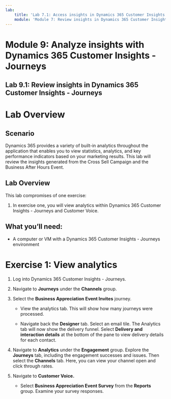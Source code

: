 ```yaml
---
lab:
    title: 'Lab 7.1: Access insights in Dynamics 365 Customer Insights - Journeys'
    module: 'Module 7: Review insights in Dynamics 365 Customer Insights - Journeys'
---
```


# Module 9: Analyze insights with Dynamics 365 Customer Insights - Journeys

## Lab 9.1: Review insights in Dynamics 365 Customer Insights - Journeys

 

# Lab Overview

## Scenario

Dynamics 365 provides a variety of built-in analytics throughout the application that enables you to view statistics, analytics, and key performance indicators based on your marketing results. This lab will review the insights generated from the Cross Sell Campaign and the Business After Hours Event.

## Lab Overview

This lab compromises of one exercise:

1. In exercise one, you will view analytics within Dynamics 365 Customer Insights - Journeys and Customer Voice.

## What you’ll need:

- A computer or VM with a Dynamics 365 Customer Insights - Journeys environment

 

# Exercise 1: View analytics

1. Log into Dynamics 365 Customer Insights - Journeys.

2. Navigate to **Journeys** under the **Channels** group.

3. Select the **Business Appreciation Event Invites** journey. 

	- View the analytics tab. This will show how many journeys were processed.

	- Navigate back the **Designer** tab. Select an email tile. The Analytics tab will now show the delivery funnel. Select **Delivery and interaction details** at the bottom of the pane to view delivery details for each contact.

4. Navigate to **Analytics** under the **Engagement** group. Explore the **Journeys** tab, including the engagement successes and issues. Then select the **Channels** tab. Here, you can view your channel open and click through rates.

8. Navigate to **Customer Voice.**

	- Select **Business Appreciation Event Survey** from the **Reports** group. Examine your survey responses.

